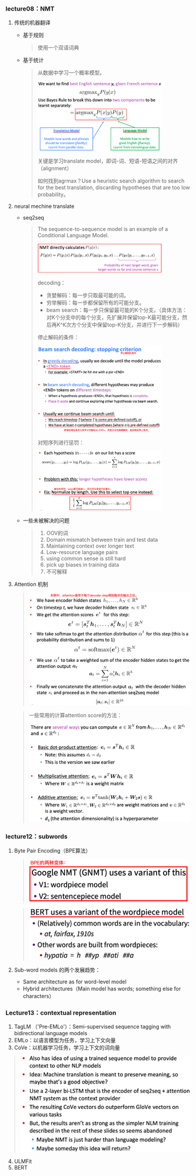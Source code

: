 ### lecture08：NMT

1. 传统的机器翻译

   - 基于规则

     > 使用一个双语词典

   - 基于统计

     > 从数据中学习一个概率模型。
     >
     > <img src="images/image-20191216153459968.png" alt="image-20191216153459968" style="zoom:33%;" />
     >
     > 关键是学习translate model，即词-词、短语-短语之间的对齐（alignment）
     >
     > 如何找到agrmax？Use a heuristic search algorithm to search for the best translation, discarding hypotheses that are too low probability。
     >

2. neural mechine translate

   - seq2seq

     > The sequence-to-sequence model is an example of a Conditional Language Model.
     >
     > <img src="images/image-20191216154552105.png" alt="image-20191216154552105" style="zoom:33%;" />
     >
     > decoding：
     >
     > - 贪婪解码：每一步只取最可能的词。
     > - 穷举解码：每一步都保留所有的可能分支。
     > - beam search：每一步只保留最可能的K个分支。（具体方法：对K个分支中的每个分支，先扩展并保留top-K最可能分支，然后再K^K次方个分支中保留top-K分支，并进行下一步解码）
     >
     >  停止解码的条件：
     >
     > <img src="images/image-20191216155505418.png" alt="image-20191216155505418" style="zoom:33%;" />
     >
     > 对短序列进行惩罚：
     >
     > <img src="images/image-20191216155603708.png" alt="image-20191216155603708" style="zoom:33%;" />

   - 一些未被解决的问题

     > 1. OOV的词
     > 2. Domain mismatch between train and test data
     > 3. Maintaining context over longer text
     > 4. Low-resource language pairs
     > 5. using common sense is still hard
     > 6. pick up biases in training data
     > 7. 不可解释

3. Attention 机制

   > <img src="images/image-20191216163051185.png" alt="image-20191216163051185" style="zoom:50%;" />

   > 一些常用的计算attention score的方法：
   >
   > <img src="images/image-20191216163850500.png" alt="image-20191216163850500" style="zoom:50%;" />



### lecture12：subwords

1. Byte Pair Encoding（BPE算法）

   > <img src="images/image-20191217203955956.png" alt="image-20191217203955956" style="zoom:50%;" />

   > <img src="images/image-20191217204030327.png" alt="image-20191217204030327" style="zoom:50%;" />

2. Sub-word models 的两个发展趋势：
   - Same architecture as for word-level model
   - Hybrid architectures（Main model has words; something else for characters）



### Lecture13：contextual representation

1. TagLM （'Pre-EMLo'）：Semi-supervised sequence tagging with bidirectional language models
2. EMLo：以语言模型为任务，学习上下文向量
3. CoVe：以机器学习任务，学习上下文的词向量

> <img src="images/image-20191217214125167.png" alt="image-20191217214125167" style="zoom:50%;" />

4. ULMFit
5. BERT

















